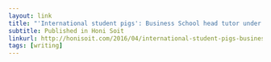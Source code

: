 ```yaml
---
layout: link
title: "'International student pigs': Business School head tutor under fire for alleged racist comments"
subtitle: Published in Honi Soit
linkurl: http://honisoit.com/2016/04/international-student-pigs-business-school-head-tutor-under-fire-for-alleged-racist-comments/
tags: [writing]
---
```

